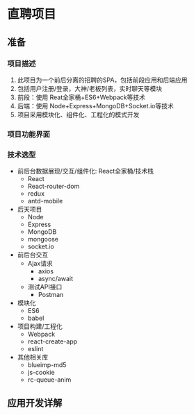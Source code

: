 # 直聘项目

## 准备

### 项目描述

1. 此项目为一个前后分离的招聘的SPA，包括前段应用和后端应用
2. 包括用户注册/登录，大神/老板列表，实时聊天等模块
3. 前段：使用 Reat全家桶+ES6+Webpack等技术
4. 后端：使用 Node+Express+MongoDB+Socket.io等技术
5. 项目采用模块化、组件化、工程化的模式开发

### 项目功能界面

### 技术选型

- 前后台数据展现/交互/组件化: React全家桶/技术栈
  - React
  - React-router-dom
  - redux
  - antd-mobile
- 后天项目
  - Node
  - Express
  - MongoDB
  - mongoose
  - socket.io
- 前后台交互
  - Ajax请求
    - axios
    - async/await
  - 测试API接口
    - Postman
- 模块化
  - ES6
  - babel
- 项目构建/工程化
  - Webpack
  - react-create-app
  - eslint
- 其他相关库
  - blueimp-md5
  - js-cookie
  - rc-queue-anim

### 

## 应用开发详解